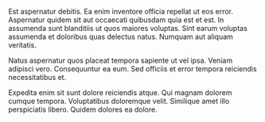 Est aspernatur debitis. Ea enim inventore officia repellat ut eos error. Aspernatur quidem sit aut occaecati quibusdam quia est et est. In assumenda sunt blanditiis ut quos maiores voluptas. Sint earum voluptas assumenda et doloribus quas delectus natus. Numquam aut aliquam veritatis.
 Natus aspernatur quos placeat tempora sapiente ut vel ipsa. Veniam adipisci vero. Consequuntur ea eum. Sed officiis et error tempora reiciendis necessitatibus et.
 Expedita enim sit sunt dolore reiciendis atque. Qui magnam dolorem cumque tempora. Voluptatibus doloremque velit. Similique amet illo perspiciatis libero. Quidem dolores ea dolore.